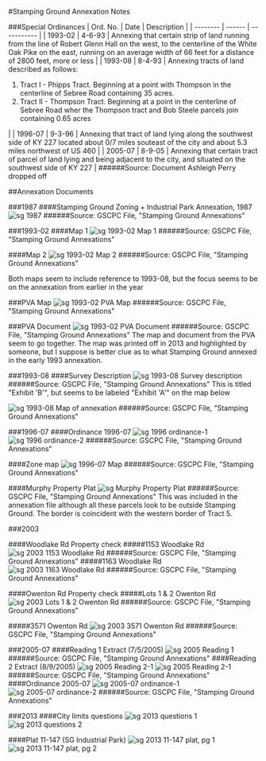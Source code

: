 #Stamping Ground Annexation Notes

###Special Ordinances
| Ord. No. | Date   | Description |
| -------- | ------ | ----------- |
| 1993-02  | 4-6-93 | Annexing that certain strip of land running from the line of Robert Glenn Hall on the west, to the centerline of the White Oak Pike on the east, running on an average width of 66 feet for a distance of 2800 feet, more or less |
| 1993-08  | 8-4-93 | Annexing tracts of land described as follows:  <ol><li>Tract I - Phipps Tract. Beginning at a point with Thompson in the centerline of Sebree Road containing 35 acres.</li><li>Tract II - Thompson Tract. Beginning at a point in the centerline of Sebree Road wher the Thompson tract and Bob Steele parcels join containing 0.65 acres</li></ol> |
| 1996-07 | 9-3-96 | Annexing that tract of land lying along the southwest side of KY 227 located about 0/7 miles souteast of the city and about 5.3 miles northwest of US 460 |
| 2005-07 | 8-9-05 | Annexing that certain tract of parcel of land lying and being adjacent to the city, and situated on the southwest side of KY 227 |
######Source: Document Ashleigh Perry dropped off

##Annexation Documents

###1987
####Stamping Ground Zoning + Industrial Park Annexation, 1987
![sg 1987](https://raw.githubusercontent.com/gscpcgis/gscpcgis/master/SG_annex/img/SG_ZoneMap_1987.jpg "Stamping Ground 1987 Zoning and Annexation")
######Source: GSCPC File, "Stamping Ground Annexations"

###1993-02
####Map 1
![sg 1993-02 Map 1](https://raw.githubusercontent.com/gscpcgis/gscpcgis/master/SG_annex/img/SG_ZoneMap-1_1993.jpg "Stamping Ground 1993-02 Map 1")
######Source: GSCPC File, "Stamping Ground Annexations"

####Map 2
![sg 1993-02 Map 2](https://raw.githubusercontent.com/gscpcgis/gscpcgis/master/SG_annex/img/SG_ZoneMap-2_1993.jpg "Stamping Ground 1993-02 Map 2")
######Source: GSCPC File, "Stamping Ground Annexations"

Both maps seem to include reference to 1993-08, but the focus seems to be on the annexation from earlier in the year

###PVA Map
![sg 1993-02 PVA Map](https://raw.githubusercontent.com/gscpcgis/gscpcgis/master/SG_annex/img/SG_PVA_1993_.jpg "Stamping Ground 1993-02 PVA Map")
######Source: GSCPC File, "Stamping Ground Annexations"

###PVA Document
![sg 1993-02 PVA Document](https://raw.githubusercontent.com/gscpcgis/gscpcgis/master/SG_annex/img/SG_PVA-doc_1993.jpg "Stamping Ground 1993-02 PVA Document")
######Source: GSCPC File, "Stamping Ground Annexations"
The map and document from the PVA seem to go together. The map was printed off in 2013 and highlighted by someone, but I suppose is better clue as to what Stamping Ground annexed in the early 1993 annexation.

###1993-08
####Survey Description
![sg 1993-08 Survey description](https://raw.githubusercontent.com/gscpcgis/gscpcgis/master/SG_annex/img/SG_SurveyDescription_1993.jpg "Stamping Ground 1993-08 Survey Description")
######Source: GSCPC File, "Stamping Ground Annexations"
This is titled "Exhibit 'B'", but seems to be labeled "Exhibit 'A'" on the map below

![sg 1993-08 Map of annexation](https://raw.githubusercontent.com/gscpcgis/gscpcgis/master/SG_annex/img/SG_ExhibitA_1993.jpg "Stamping Ground 1993-08 Annexation map")
######Source: GSCPC File, "Stamping Ground Annexations"

###1996-07
####Ordinance 1996-07
![sg 1996 ordinance-1](https://raw.githubusercontent.com/gscpcgis/gscpcgis/master/SG_annex/img/SG_Ordinance-01_1996.jpg "Stamping Ground Ordinance 1996-07 page 1")
![sg 1996 ordinance-2](https://raw.githubusercontent.com/gscpcgis/gscpcgis/master/SG_annex/img/SG_Ordinance-02_1996.jpg "Stamping Ground Ordinance 1996-07 page 2")
######Source: GSCPC File, "Stamping Ground Annexations"

####Zone map
![sg 1996-07 Map](https://raw.githubusercontent.com/gscpcgis/gscpcgis/master/SG_annex/img/SG_ZoneMap_1996.jpg "Stamping Ground 1996-07 Annexation Map")
######Source: GSCPC File, "Stamping Ground Annexations"

####Murphy Property Plat
![sg Murphy Property Plat](https://raw.githubusercontent.com/gscpcgis/gscpcgis/master/SG_annex/img/SG_MurphyPlat_1996.jpg "Stamping Ground 1996-07 Murphy Property Plat")
######Source: GSCPC File, "Stamping Ground Annexations"
This was included in the annexation file although all these parcels look to be outside Stamping Ground. The border is coincident with the western border of Tract 5.

###2003

####Woodlake Rd Property check
#####1153 Woodlake Rd
![sg 2003 1153 Woodlake Rd](https://raw.githubusercontent.com/gscpcgis/gscpcgis/master/SG_annex/img/SG_PVA-Check4_2003.jpg "Stamping Ground 2003 1153 Woodlake Rd")
######Source: GSCPC File, "Stamping Ground Annexations"
#####1163 Woodlake Rd
![sg 2003 1163 Woodlake Rd](https://raw.githubusercontent.com/gscpcgis/gscpcgis/master/SG_annex/img/SG_PVA-Check1_2003.jpg "Stamping Ground 2003 1163 Woodlake Rd")
######Source: GSCPC File, "Stamping Ground Annexations"

####Owenton Rd Property check
#####Lots 1 & 2 Owenton Rd
![sg 2003 Lots 1 & 2 Owenton Rd](https://raw.githubusercontent.com/gscpcgis/gscpcgis/master/SG_annex/img/SG_PVA-Check3_2003.jpg "Stamping Ground 2003 Lots 1 & 2 Owenton Rd")
######Source: GSCPC File, "Stamping Ground Annexations"

#####3571 Owenton Rd
![sg 2003 3571 Owenton Rd](https://raw.githubusercontent.com/gscpcgis/gscpcgis/master/SG_annex/img/SG_PVA-Check2_2003.jpg "Stamping Ground 2003 3571 Owenton Rd")
######Source: GSCPC File, "Stamping Ground Annexations"

###2005-07
####Reading 1 Extract (7/5/2005)
![sg 2005 Reading 1](https://raw.githubusercontent.com/gscpcgis/gscpcgis/master/SG_annex/img/SG_Reading1_2005.jpg "Stamping Ground Reading 1")
######Source: GSCPC File, "Stamping Ground Annexations"
####Reading 2 Extract (8/9/2005)
![sg 2005 Reading 2-1](https://raw.githubusercontent.com/gscpcgis/gscpcgis/master/SG_annex/img/SG_Reading2-1_2005.jpg "Stamping Ground Reading 2, page 1")
![sg 2005 Reading 2-1](https://raw.githubusercontent.com/gscpcgis/gscpcgis/master/SG_annex/img/SG_Reading2-2_2005.jpg "Stamping Ground Reading 2, page 2")
######Source: GSCPC File, "Stamping Ground Annexations"
####Ordinance 2005-07
![sg 2005-07 ordinance-1](https://raw.githubusercontent.com/gscpcgis/gscpcgis/master/SG_annex/img/SG_Ordinance-01_2005.jpg "Stamping Ground Ordinance 2005-07 page 1")
![sg 2005-07 ordinance-2](https://raw.githubusercontent.com/gscpcgis/gscpcgis/master/SG_annex/img/SG_Ordinance-02_2005.jpg "Stamping Ground Ordinance 2005-07 page 2")
######Source: GSCPC File, "Stamping Ground Annexations"

###2013
####City limits questions
![sg 2013 questions 1](https://raw.githubusercontent.com/gscpcgis/gscpcgis/master/SG_annex/img/SG_2013questions-01.png "Stamping Ground questions 1")
![sg 2013 questions 2](https://raw.githubusercontent.com/gscpcgis/gscpcgis/master/SG_annex/img/SG_2013questions-02.png "Stamping Ground questions 2")

####Plat 11-147 (SG Industrial Park)
![sg 2013 11-147 plat, pg 1](https://raw.githubusercontent.com/gscpcgis/gscpcgis/master/SG_annex/img/SG_2013Annexation-01.png "Stamping Ground 11-147 plat, pg 1")
![sg 2013 11-147 plat, pg 2](https://raw.githubusercontent.com/gscpcgis/gscpcgis/master/SG_annex/img/SG_2013Annexation-02.png "Stamping Ground 11-147 plat, pg 2")


